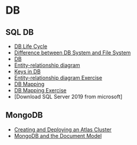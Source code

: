 # DB

## SQL DB 
- [DB Life Cycle](./SQLDB/db-life-cycle.md) <!-- cleaned -->
- [Difference between DB System and File System](./SQLDB/difference-between-store-systems.md) <!-- cleaned -->
- [DB](./SQLDB/db.md) <!-- cleaned -->
- [Entity-relationship diagram](./SQLDB/entity-relationship-diagram/entity-relationship-diagram.md) <!-- cleaned -->
- [Keys in DB](./SQLDB/keys-in-db/keys-in-db.md) 
- [Entity-relationship diagram Exercise](./SQLDB/example-of-ERD/example-of-ERD.md)
- [DB Mapping](./SQLDB/db-mapping/)
- [DB Mapping Exercise](./SQLDB/db-mapping-exercise/)
- [Download SQL Server 2019 from microsoft]

## MongoDB
- [Creating and Deploying an Atlas Cluster](./MongoDB/create-and-deploy-atlas-cluster.md)
- [MongoDB and the Document Model](./MongoDB/mongoDB-and-document-model.md)